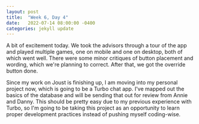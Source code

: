 ```yaml
---
layout: post
title:  "Week 6, Day 4"
date:   2022-07-14 08:00:00 -0400
categories: jekyll update
---
```


A bit of excitement today. We took the advisors through a tour of the app and played multiple games, one on mobile and one on desktop, both of which went well. There were some minor critiques of button placement and wording, which we're planning to correct. After that, we got the override button done.

Since my work on Joust is finishing up, I am moving into my personal project now, which is going to be a Turbo chat app. I've mapped out the basics of the database and will be sending that out for review from Annie and Danny. This should be pretty easy due to my previous experience with Turbo, so I'm going to be taking this project as an opportunity to learn proper development practices instead of pushing myself coding-wise.